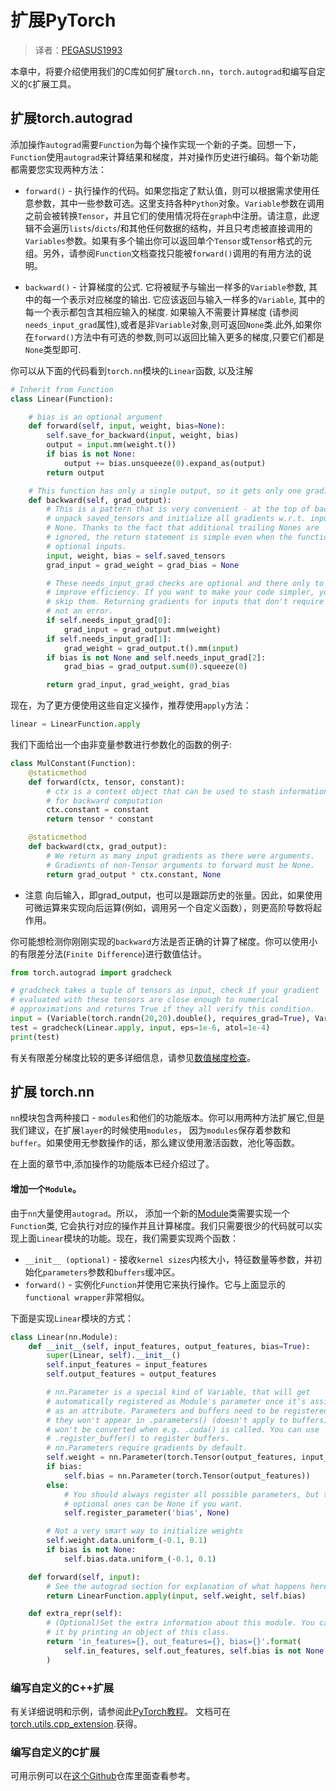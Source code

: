 # 扩展PyTorch

> 译者：[PEGASUS1993](https://github.com/PEGASUS1993)

本章中，将要介绍使用我们的C库如何扩展`torch.nn`，`torch.autograd`和编写自定义的`C`扩展工具。

## 扩展torch.autograd

添加操作`autograd`需要`Function`为每个操作实现一个新的子类。回想一下，`Function`使用`autograd`来计算结果和梯度，并对操作历史进行编码。每个新功能都需要您实现两种方法：

*   `forward()` - 执行操作的代码。如果您指定了默认值，则可以根据需求使用任意参数，其中一些参数可选。这里支持各种`Python`对象。`Variable`参数在调用之前会被转换`Tensor`，并且它们的使用情况将在`graph`中注册。请注意，此逻辑不会遍历`lists`/`dicts`/和其他任何数据的结构，并且只考虑被直接调用的`Variables`参数。如果有多个输出你可以返回单个`Tensor`或`Tensor`格式的元组。另外，请参阅`Function`文档查找只能被`forward()`调用的有用方法的说明。

*   `backward()` - 计算梯度的公式. 它将被赋予与输出一样多的`Variable`参数, 其中的每一个表示对应梯度的输出. 它应该返回与输入一样多的`Variable`, 其中的每一个表示都包含其相应输入的梯度. 如果输入不需要计算梯度 (请参阅`needs_input_grad`属性),或者是非`Variable`对象,则可返回`None`类.此外,如果你在`forward()`方法中有可选的参数,则可以返回比输入更多的梯度,只要它们都是`None`类型即可.

你可以从下面的代码看到`torch.nn`模块的`Linear`函数, 以及注解

```py
# Inherit from Function
class Linear(Function):

    # bias is an optional argument
    def forward(self, input, weight, bias=None):
        self.save_for_backward(input, weight, bias)
        output = input.mm(weight.t())
        if bias is not None:
            output += bias.unsqueeze(0).expand_as(output)
        return output

    # This function has only a single output, so it gets only one gradient
    def backward(self, grad_output):
        # This is a pattern that is very convenient - at the top of backward
        # unpack saved_tensors and initialize all gradients w.r.t. inputs to
        # None. Thanks to the fact that additional trailing Nones are
        # ignored, the return statement is simple even when the function has
        # optional inputs.
        input, weight, bias = self.saved_tensors
        grad_input = grad_weight = grad_bias = None

        # These needs_input_grad checks are optional and there only to
        # improve efficiency. If you want to make your code simpler, you can
        # skip them. Returning gradients for inputs that don't require it is
        # not an error.
        if self.needs_input_grad[0]:
            grad_input = grad_output.mm(weight)
        if self.needs_input_grad[1]:
            grad_weight = grad_output.t().mm(input)
        if bias is not None and self.needs_input_grad[2]:
            grad_bias = grad_output.sum(0).squeeze(0)

        return grad_input, grad_weight, grad_bias
```

现在，为了更方便使用这些自定义操作，推荐使用`apply`方法：

```py
linear = LinearFunction.apply
```

我们下面给出一个由非变量参数进行参数化的函数的例子:

```py
class MulConstant(Function):
    @staticmethod
    def forward(ctx, tensor, constant):
        # ctx is a context object that can be used to stash information
        # for backward computation
        ctx.constant = constant
        return tensor * constant

    @staticmethod
    def backward(ctx, grad_output):
        # We return as many input gradients as there were arguments.
        # Gradients of non-Tensor arguments to forward must be None.
        return grad_output * ctx.constant, None
```

* 注意
向后输入，即grad_output，也可以是跟踪历史的张量。因此，如果使用可微运算来实现向后运算(例如，调用另一个自定义函数），则更高阶导数将起作用。

你可能想检测你刚刚实现的`backward`方法是否正确的计算了梯度。你可以使用小的有限差分法(`Finite Difference`)进行数值估计。

```py
from torch.autograd import gradcheck

# gradcheck takes a tuple of tensors as input, check if your gradient
# evaluated with these tensors are close enough to numerical
# approximations and returns True if they all verify this condition.
input = (Variable(torch.randn(20,20).double(), requires_grad=True), Variable(torch.randn(30,20).double(), requires_grad=True),)
test = gradcheck(Linear.apply, input, eps=1e-6, atol=1e-4)
print(test)
```

有关有限差分梯度比较的更多详细信息，请参见[数值梯度检查](../autograd.html#grad-check)。

## 扩展 torch.nn

`nn`模块包含两种接口 - `modules`和他们的功能版本。你可以用两种方法扩展它,但是我们建议，在扩展`layer`的时候使用`modules`， 因为`modules`保存着参数和`buffer`。如果使用无参数操作的话，那么建议使用激活函数，池化等函数。

在上面的章节中,添加操作的功能版本已经介绍过了。

#### 增加一个`Module`。

由于`nn`大量使用`autograd`。所以， 添加一个新的[Module](https://pytorch.org/docs/master/nn.html#torch.nn.Module)类需要实现一个`Function`类, 它会执行对应的操作并且计算梯度。我们只需要很少的代码就可以实现上面`Linear`模块的功能。现在，我们需要实现两个函数：

*   `__init__ (optional)` - 接收`kernel sizes`内核大小，特征数量等参数，并初始化`parameters`参数和`buffers`缓冲区。
*   `forward()` - 实例化`Function`并使用它来执行操作。它与上面显示的`functional wrapper`非常相似。

下面是实现`Linear`模块的方式：

```py
class Linear(nn.Module):
    def __init__(self, input_features, output_features, bias=True):
        super(Linear, self).__init__()
        self.input_features = input_features
        self.output_features = output_features

        # nn.Parameter is a special kind of Variable, that will get
        # automatically registered as Module's parameter once it's assigned
        # as an attribute. Parameters and buffers need to be registered, or
        # they won't appear in .parameters() (doesn't apply to buffers), and
        # won't be converted when e.g. .cuda() is called. You can use
        # .register_buffer() to register buffers.
        # nn.Parameters require gradients by default.
        self.weight = nn.Parameter(torch.Tensor(output_features, input_features))
        if bias:
            self.bias = nn.Parameter(torch.Tensor(output_features))
        else:
            # You should always register all possible parameters, but the
            # optional ones can be None if you want.
            self.register_parameter('bias', None)

        # Not a very smart way to initialize weights
        self.weight.data.uniform_(-0.1, 0.1)
        if bias is not None:
            self.bias.data.uniform_(-0.1, 0.1)

    def forward(self, input):
        # See the autograd section for explanation of what happens here.
        return LinearFunction.apply(input, self.weight, self.bias)

    def extra_repr(self):
        # (Optional)Set the extra information about this module. You can test
        # it by printing an object of this class.
        return 'in_features={}, out_features={}, bias={}'.format(
            self.in_features, self.out_features, self.bias is not None
        )
```

### 编写自定义的C++扩展  

有关详细说明和示例，请参阅此[PyTorch教程](https://pytorch.org/tutorials/advanced/cpp_extension.html)。
文档可在[torch.utils.cpp_extension](../cpp_extension.html).获得。
### 编写自定义的C扩展

可用示例可以在[这个Github](https://github.com/pytorch/extension-ffi)仓库里面查看参考。
